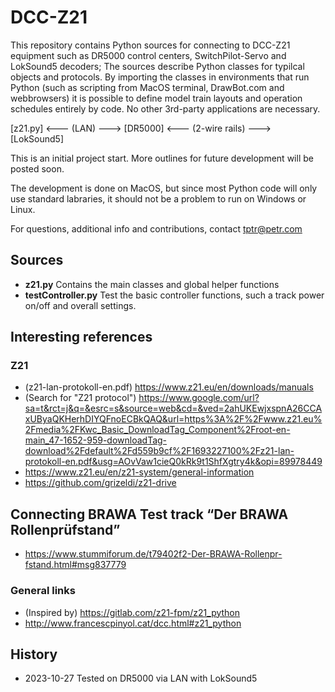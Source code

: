 # DCC-Z21
This repository contains Python sources for connecting to DCC-Z21 equipment such as DR5000 control centers, SwitchPilot-Servo and LokSound5 decoders;
The sources describe Python classes for typilcal objects and protocols. By importing the classes in environments that run Python (such as scripting from MacOS terminal, DrawBot.com and webbrowsers) it is possible to define model train layouts and operation schedules entirely by code. No other 3rd-party applications are necessary.

[z21.py] <--- (LAN) ---> [DR5000]  <--- (2-wire rails) ---> [LokSound5]

This is an initial project start. More outlines for future development will be posted soon.

The development is done on MacOS, but since most Python code will only use standard labraries, it should not be a problem to run on Windows or Linux.

For questions, additional info and contributions, contact tptr@petr.com

## Sources

* **z21.py** Contains the main classes and global helper functions
* **testController.py** Test the basic controller functions, such a track power on/off and overall settings.


## Interesting references

### Z21

* (z21-lan-protokoll-en.pdf) https://www.z21.eu/en/downloads/manuals
* (Search for "Z21 protocol") https://www.google.com/url?sa=t&rct=j&q=&esrc=s&source=web&cd=&ved=2ahUKEwjxspnA26CCAxUByaQKHerhDIYQFnoECBkQAQ&url=https%3A%2F%2Fwww.z21.eu%2Fmedia%2FKwc_Basic_DownloadTag_Component%2Froot-en-main_47-1652-959-downloadTag-download%2Fdefault%2Fd559b9cf%2F1693227100%2Fz21-lan-protokoll-en.pdf&usg=AOvVaw1cieQ0kRk9t1ShfXgtry4k&opi=89978449
* https://www.z21.eu/en/z21-system/general-information
* https://github.com/grizeldi/z21-drive

## Connecting BRAWA Test track “Der BRAWA Rollenprüfstand”

* https://www.stummiforum.de/t79402f2-Der-BRAWA-Rollenpr-fstand.html#msg837779

### General links

* (Inspired by) https://gitlab.com/z21-fpm/z21_python
* http://www.francescpinyol.cat/dcc.html#z21_python

## History 

* 2023-10-27 Tested on DR5000 via LAN with LokSound5
